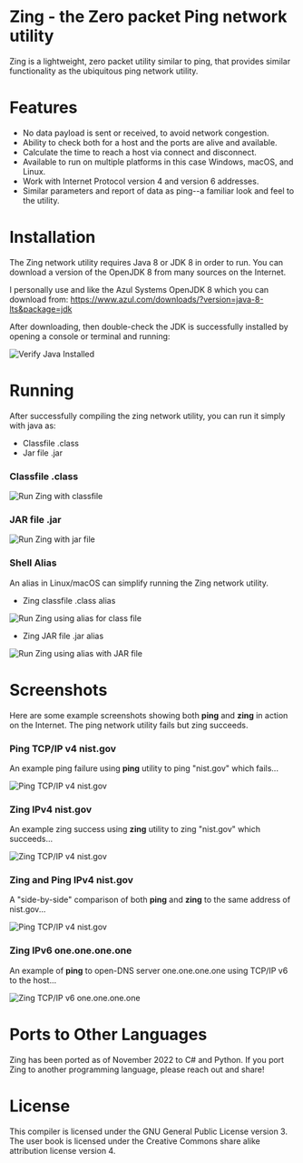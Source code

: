 # Zing - the Zero packet Ping network utility

Zing is a lightweight, zero packet utility similar to ping, that provides similar functionality as the ubiquitous ping network utility.

Features
========

* No data payload is sent or received, to avoid network congestion.
* Ability to check both for a host and the ports are alive and available.
* Calculate the time to reach a host via connect and disconnect.
* Available to run on multiple platforms in this case Windows, macOS, and Linux.
* Work with Internet Protocol version 4 and version 6 addresses.
* Similar parameters and report of data as ping--a familiar look and feel to the utility.

Installation
============

The Zing network utility requires Java 8 or JDK 8 in order to run. You can download a version of the 
OpenJDK 8 from many sources on the Internet. 

I personally use and like the Azul Systems OpenJDK 8 which you can download from: https://www.azul.com/downloads/?version=java-8-lts&package=jdk 

After downloading, then double-check the JDK is successfully installed by opening a console or terminal and running:

![Verify Java Installed](https://raw.github.com/wgilreath/zing/master//screenshot_java_install_runs.png?raw=true "Verify Java installed")

Running
=======

After successfully compiling the zing network utility, you can run it simply with java as:

* Classfile .class
* Jar file .jar

### Classfile .class


![Run Zing with classfile](https://raw.github.com/wgilreath/zing/master/screenshot_zing_run_java_classfile.png?raw=true "Run Zing with classfile")



### JAR file .jar


![Run Zing with jar file](https://raw.github.com/wgilreath/zing/master/screenshot_zing_run_java_jarfile.png?raw=true "Run Zing with jar file")



### Shell Alias

An alias in Linux/macOS can simplify running the Zing network utility. 


* Zing classfile .class alias


![Run Zing using alias for class file](https://raw.github.com/wgilreath/zing/master/screenshot_alias_class_zing_run.png?raw=true "Run Zing using alias for class file")


* Zing JAR file .jar alias


![Run Zing using alias with JAR file](https://raw.github.com/wgilreath/zing/master/screenshot_alias_jar_zing_run.png?raw=true "Run Zing using alias with JAR file")



Screenshots
===========

Here are some example screenshots showing both **ping** and **zing** in action on the Internet. The ping network utility fails but zing succeeds.

### Ping TCP/IP v4 nist.gov

An example ping failure using **ping** utility to ping "nist.gov" which fails...

![Ping TCP/IP v4 nist.gov](https://raw.github.com/wgilreath/zing/master/screenshot_ping_tcp4_nistgov.png?raw=true "Ping nist.gov")

### Zing IPv4 nist.gov

An example zing success using **zing** utility to zing "nist.gov" which succeeds...

![Zing TCP/IP v4 nist.gov](https://raw.github.com/wgilreath/zing/master/screenshot_zing_tcp4_nistgov.png?raw=true "Zing nist.gov")

### Zing and Ping IPv4 nist.gov

A "side-by-side" comparison of both **ping** and **zing** to the same address of nist.gov...

![Ping TCP/IP v4 nist.gov](https://raw.github.com/wgilreath/zing/master/screenshot_zing_ping_tcp4_nistgov.png?raw=true "Zing and ping nist.gov")

### Zing IPv6 one.one.one.one

An example of **ping** to open-DNS server one.one.one.one using TCP/IP v6 to the host...

![Zing TCP/IP v6 one.one.one.one](https://raw.github.com/wgilreath/zing/master/screenshot_zing_tcp6_oneoneoneone.png?raw=true "Zing one.one.one.one")

Ports to Other Languages
===============================

Zing has been ported as of November 2022 to C# and Python. If you port Zing to another programming language, please reach out and share!

License
===============================

This compiler is licensed under the GNU General Public License version 3. The user book is licensed under the Creative Commons share alike attribution license version 4.

